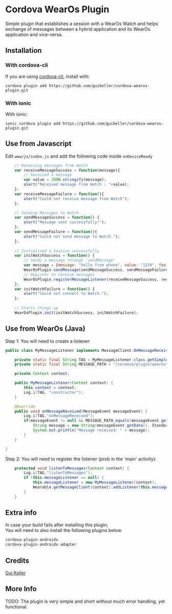 # Cordova WearOs Plugin

Simple plugin that establishes a session with a WearOs Watch and helps exchange of messages between a hybrid application and its WearOs application and vice-versa.

## Installation

### With cordova-cli

If you are using [cordova-cli](https://github.com/apache/cordova-cli), install
with:

    cordova plugin add https://github.com/guikeller/cordova-wearos-plugin.git

### With ionic

With ionic:

    ionic cordova plugin add https://github.com/guikeller/cordova-wearos-plugin.git

## Use from Javascript
Edit `www/js/index.js` and add the following code inside `onDeviceReady`
```js
    // Receiving messages from Watch
    var receiveMessageSuccess = function(message){
        // Received a message
        var value = JSON.stringify(message);
        alert("Received message from Watch : "+value);
    };
    var receiveMessageFailure = function(){
        alert("Could not receive message from Watch");
    };

    // Sending Messages to Watch
    var sendMessageSuccess = function() {
        alert("Message sent successfully!");
    };
    var sendMessageFailure = function(){
        alert("Could not send message to Watch.");
    };
    
    // Initialised a Session successfully
    var initWatchSuccess = function() {
        // Sends a message through 'sendMessage'
        var message = {message: "hello from phone", value: "1234", foo: "bar"};
        WearOsPlugin.sendMessage(sendMessageSuccess, sendMessageFailure, message);
	    // Register to receive messages
        WearOsPlugin.registerMessageListener(receiveMessageSuccess, receiveMessageFailure);
    };
    var initWatchFailure = function() {
        alert("Could not connect to Watch.");
    };
    
    // Starts things up
    WearOsPlugin.init(initWatchSuccess, initWatchFailure);
```
## Use from WearOs (Java)
Step 1: You will need to create a listener:
```java
public class MyMessageListener implements MessageClient.OnMessageReceivedListener {

    private static final String TAG = MyMessageListener.class.getSimpleName();
    private static final String MESSAGE_PATH = "/cordova/plugin/wearos";

    private Context context;

    public MyMessageListener(Context context) {
        this.context = context;
        Log.i(TAG, "constructor");
    }

    @Override
    public void onMessageReceived(MessageEvent messageEvent) {
        Log.i(TAG,"onMessageReceived");
        if(messageEvent != null && MESSAGE_PATH.equals(messageEvent.getPath())){
            String message = new String(messageEvent.getData(), StandardCharsets.UTF_8);
            System.out.println("Message received: " + message);
        }
    }

}
```
Step 2: You will need to register the listener (prob in the 'main' activity):
```java
    protected void listenToMessages(Context context) {
        Log.i(TAG,"listenToMessages");
        if (this.messageListener == null) {
            this.messageListener = new MyMessageListener(context);
            Wearable.getMessageClient(context).addListener(this.messageListener);
        }
    }
```
## Extra info
In case your build fails after installing this plugin;<br>
You will need to also install the following plugins below. 
```js
cordova-plugin-androidx
cordova-plugin-androidx-adapter
```

## Credits
[Gui Keller](https://www.github.com/guikeller)

## More Info
TODO: The plugin is very simple and short without much error handling, yet functional. 
